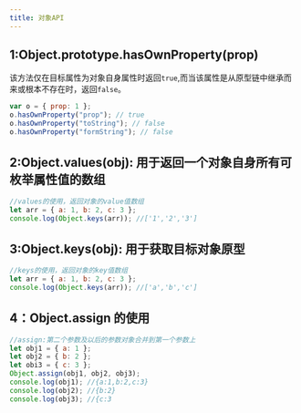 ```yaml
---
title: 对象API
---
```


## 1:Object.prototype.hasOwnProperty(prop)

该方法仅在目标属性为对象自身属性时返回`true`,而当该属性是从原型链中继承而来或根本不存在时，返回`false`。

```javascript
var o = { prop: 1 };
o.hasOwnProperty("prop"); // true
o.hasOwnProperty("toString"); // false
o.hasOwnProperty("formString"); // false
```

## 2:Object.values(obj): 用于返回一个对象自身所有可枚举属性值的数组

```javascript
//values的使用，返回对象的value值数组
let arr = { a: 1, b: 2, c: 3 };
console.log(Object.keys(arr)); //['1','2','3']
```

## 3:Object.keys(obj): 用于获取目标对象原型

```javascript
//keys的使用，返回对象的key值数组
let arr = { a: 1, b: 2, c: 3 };
console.log(Object.keys(arr)); //['a','b','c']
```

## 4：Object.assign 的使用

```javascript
//assign:第二个参数及以后的参数对象合并到第一个参数上
let obj1 = { a: 1 };
let obj2 = { b: 2 };
let obi3 = { c: 3 };
Object.assign(obj1, obj2, obj3);
console.log(obj1); //{a:1,b:2,c:3}
console.log(obj2); //{b:2}
console.log(obj3); //{c:3
```
